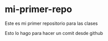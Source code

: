 # mi-primer-repo
Este es mi primer repositorio para las clases

Esto lo hago para hacer un comit desde github
